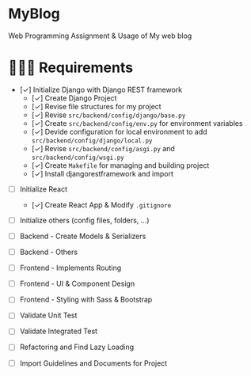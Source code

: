 # MyBlog
Web Programming Assignment &amp; Usage of My web blog

# 🧑🏼‍💻 Requirements
- [✓] Initialize Django with Django REST framework
  - [✓] Create Django Project
  - [✓] Revise file structures for my project
  - [✓] Revise `src/backend/config/django/base.py`
  - [✓] Create `src/backend/config/env.py` for environment variables
  - [✓] Devide configuration for local environment to add `src/backend/config/django/local.py`
  - [✓] Revise `src/backend/config/asgi.py` and `src/backend/config/wsgi.py`
  - [✓] Create `Makefile` for managing and building project
  - [✓] Install djangorestframework and import

- [ ] Initialize React
  - [✓] Create React App & Modify `.gitignore`

- [ ] Initialize others (config files, folders, ...)
- [ ] Backend - Create Models & Serializers
- [ ] Backend - Others
- [ ] Frontend - Implements Routing
- [ ] Frontend - UI & Component Design
- [ ] Frontend - Styling with Sass & Bootstrap
- [ ] Validate Unit Test
- [ ] Validate Integrated Test
- [ ] Refactoring and Find Lazy Loading
- [ ] Import Guidelines and Documents for Project